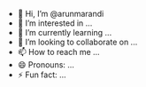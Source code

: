 - 👋 Hi, I’m @arunmarandi
- 👀 I’m interested in ...
- 🌱 I’m currently learning ...
- 💞️ I’m looking to collaborate on ...
- 📫 How to reach me ...
- 😄 Pronouns: ...
- ⚡ Fun fact: ...

<!---
arunmarandi/arunmarandi is a ✨ special ✨ repository because its `README.md` (this file) appears on your GitHub profile.
You can click the Preview link to take a look at your changes.
--->
